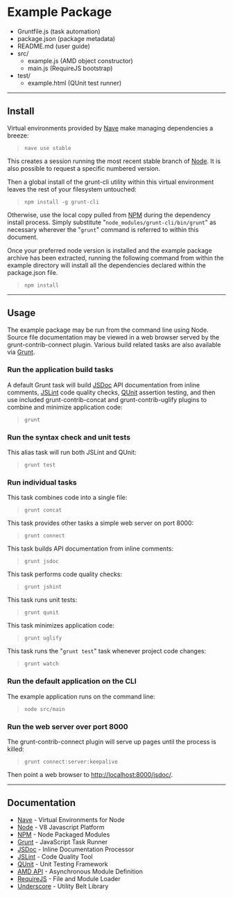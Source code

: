 Example Package
===============

- Gruntfile.js (task automation)
- package.json (package metadata)
- README.md (user guide)
- src/
	- example.js (AMD object constructor)
	- main.js (RequireJS bootstrap)
- test/
	- example.html (QUnit test runner)


-------
Install
-------

Virtual environments provided by [Nave](https://github.com/isaacs/nave) make managing dependencies a breeze:

>`nave use stable`

This creates a session running the most recent stable branch of [Node](http://nodejs.org/).  It is also possible to request a specific numbered version.

Then a global install of the grunt-cli utility within this virtual environment leaves the rest of your filesystem untouched:

>`npm install -g grunt-cli`

Otherwise, use the local copy pulled from [NPM](https://npmjs.org/) during the dependency install process.  Simply substitute "`node_modules/grunt-cli/bin/grunt`" as necessary wherever the "`grunt`" command is referred to within this document.

Once your preferred node version is installed and the example package archive has been extracted, running the following command from within the example directory will install all the dependencies declared within the package.json file.

>`npm install`


-----
Usage
-----

The example package may be run from the command line using Node.  Source file documentation may be viewed in a web browser served by the grunt-contrib-connect plugin.  Various build related tasks are also available via [Grunt](http://gruntjs.com/).


### Run the application build tasks

A default Grunt task will build [JSDoc](http://usejsdoc.org/) API documentation from inline comments, [JSLint](http://jslint.com/) code quality checks, [QUnit](http://qunitjs.com/) assertion testing, and then use included grunt-contrib-concat and grunt-contrib-uglify plugins to combine and minimize application code:

>`grunt`


### Run the syntax check and unit tests

This alias task will run both JSLint and QUnit:

>`grunt test`


### Run individual tasks

This task combines code into a single file:

>`grunt concat`

This task provides other tasks a simple web server on port 8000:

>`grunt connect`

This task builds API documentation from inline comments:

>`grunt jsdoc`

This task performs code quality checks:

>`grunt jshint`

This task runs unit tests:

>`grunt qunit`

This task minimizes application code:

>`grunt uglify`

This task runs the "`grunt test`" task whenever project code changes:

>`grunt watch`


### Run the default application on the CLI

The example application runs on the command line:

>`node src/main`


### Run the web server over port 8000

The grunt-contrib-connect plugin will serve up pages until the process is killed:

>`grunt connect:server:keepalive`

Then point a web browser to [http://localhost:8000/jsdoc/](http://localhost:8000/jsdoc/).


-------------
Documentation
-------------

- [Nave](https://github.com/isaacs/nave) - Virtual Environments for Node
- [Node](http://nodejs.org/) - V8 Javascript Platform
- [NPM](https://npmjs.org/) - Node Packaged Modules
- [Grunt](http://gruntjs.com/) - JavaScript Task Runner
- [JSDoc](http://usejsdoc.org/) - Inline Documentation Processor
- [JSLint](http://jslint.com/) - Code Quality Tool
- [QUnit](http://qunitjs.com/) - Unit Testing Framework
- [AMD API](https://github.com/amdjs/amdjs-api/wiki/AMD) - Asynchronous Module Definition
- [RequireJS](http://requirejs.org/) - File and Module Loader
- [Underscore](http://underscorejs.org/) - Utility Belt Library

